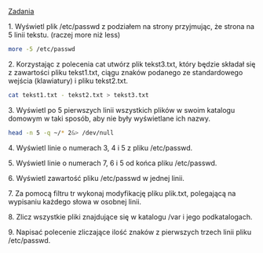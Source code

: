 [Zadania](http://wbzyl.inf.ug.edu.pl/sp/labs03)

1\. Wyświetl plik /etc/passwd z podziałem na strony przyjmując, że strona na 5 linii tekstu. (raczej more niż less)
```sh
more -5 /etc/passwd
```

2\. Korzystając z polecenia cat utwórz plik tekst3.txt, który będzie składał się z zawartości pliku tekst1.txt, ciągu znaków podanego ze standardowego wejścia (klawiatury) i pliku tekst2.txt.
```sh
cat tekst1.txt - tekst2.txt > tekst3.txt
```

3\. Wyświetl po 5 pierwszych linii wszystkich plików w swoim katalogu domowym w taki sposób, aby nie były wyświetlane ich nazwy.
```sh
head -n 5 -q ~/* 2&> /dev/null
```

4\. Wyświetl linie o numerach 3, 4 i 5 z pliku /etc/passwd.

5\. Wyświetl linie o numerach 7, 6 i 5 od końca pliku /etc/passwd.

6\. Wyświetl zawartość pliku /etc/passwd w jednej linii.

7\. Za pomocą filtru tr wykonaj modyfikację pliku plik.txt, polegającą na wypisaniu każdego słowa w osobnej linii.

8\. Zlicz wszystkie pliki znajdujące się w katalogu /var i jego podkatalogach.

9\. Napisać polecenie zliczające ilość znaków z pierwszych trzech linii pliku /etc/passwd.
